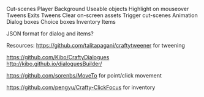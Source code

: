 Cut-scenes
Player
Background
Useable objects
    Highlight on mouseover
    Tweens
Exits
    Tweens
    Clear on-screen assets
    Trigger cut-scenes
Animation
Dialog boxes
Choice boxes
Inventory
    Items

JSON format for dialog and items?

Resources:
https://github.com/talitapagani/craftytweener for tweening

https://github.com/Kibo/CraftyDialogues
http://kibo.github.io/dialoguesBuilder/

https://github.com/sorenbs/MoveTo for point/click movement

https://github.com/pengyu/Crafty-ClickFocus for inventory


